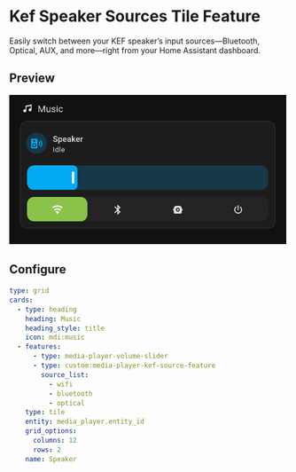 # Kef Speaker Sources Tile Feature

Easily switch between your KEF speaker’s input sources—Bluetooth, Optical, AUX, and more—right from your Home Assistant dashboard.

## Preview

<img src="assets/kef_speaker_tile_card.png" width="500" />

## Configure

```yaml
type: grid
cards:
  - type: heading
    heading: Music
    heading_style: title
    icon: mdi:music
  - features:
      - type: media-player-volume-slider
      - type: custom:media-player-kef-source-feature
        source_list:
          - wifi
          - bluetooth
          - optical
    type: tile
    entity: media_player.entity_id
    grid_options:
      columns: 12
      rows: 2
    name: Speaker
```

